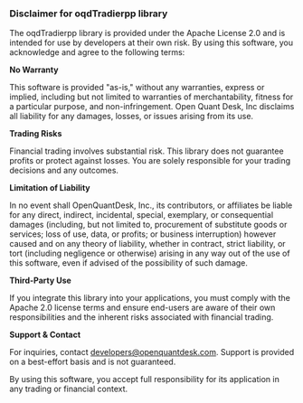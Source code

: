 ### Disclaimer for oqdTradierpp library

The oqdTradierpp library is provided under the Apache License 2.0 and is intended for use by developers at their own risk. By using this software, you acknowledge and agree to the following terms:

**No Warranty**

This software is provided "as-is," without any warranties, express or implied, including but not limited to warranties of merchantability, fitness for a particular purpose, and non-infringement. Open Quant Desk, Inc disclaims all liability for any damages, losses, or issues arising from its use.

**Trading Risks**

Financial trading involves substantial risk. This library does not guarantee profits or protect against losses. You are solely responsible for your trading decisions and any outcomes.

**Limitation of Liability**

In no event shall OpenQuantDesk, Inc., its contributors, or affiliates be liable for any direct, indirect, incidental, special, exemplary, or consequential damages (including, but not limited to, procurement of substitute goods or services; loss of use, data, or profits; or business interruption) however caused and on any theory of liability, whether in contract, strict liability, or tort (including negligence or otherwise) arising in any way out of the use of this software, even if advised of the possibility of such damage.

**Third-Party Use**

If you integrate this library into your applications, you must comply with the Apache 2.0 license terms and ensure end-users are aware of their own responsibilities and the inherent risks associated with financial trading.

**Support & Contact**

For inquiries, contact developers@openquantdesk.com. Support is provided on a best-effort basis and is not guaranteed.

By using this software, you accept full responsibility for its application in any trading or financial context.
